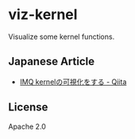 <!-- -*- coding: utf-8 -*- -->
# viz-kernel

Visualize some kernel functions.

## Japanese Article

* [IMQ kernelの可視化をする - Qiita](https://qiita.com/knok/items/a7c6c5f7ed0354525817)

## License

Apache 2.0
